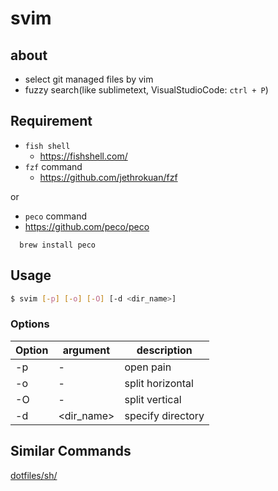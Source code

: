 # svim

## about

- select git managed files by vim
- fuzzy search(like sublimetext, VisualStudioCode: `ctrl + P`)

## Requirement

- `fish shell`
  - https://fishshell.com/
- `fzf` command
  - https://github.com/jethrokuan/fzf

or

- `peco` command
 - https://github.com/peco/peco

```
  brew install peco
```



## Usage

```bash
$ svim [-p] [-o] [-O] [-d <dir_name>]

```
### Options

| Option | argument   | description       |
|--------|------------|-------------------|
| -p     | -          | open pain         |
| -o     | -          | split horizontal  |
| -O     | -          | split vertical    |
| -d     | <dir_name> | specify directory |


## Similar Commands
[dotfiles/sh/](https://github.com/msnrhrk/dotfiles/tree/master/sh)

